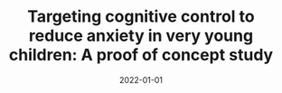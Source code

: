---
title: "Targeting cognitive control to reduce anxiety in very young children: A proof of concept study"
collection: publications
permalink: /publication/2022-targeting-cognitive-control-young-children/
date: 2022-01-01
authors: "Schroder, H. S., Ip, K. I., Hruschak, J. L., Horbatch, F., Hall, M., Liu, Y., Mannella, K., Muzik, M., Rosenblum, K. L., Moser, J. S., & Fitzgerald, K. D."
journal: "Depression & Anxiety"
pmid: "35708131"
---